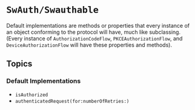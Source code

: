 # ``SwAuth/Swauthable``

Default implementations are methods or properties that every instance of an object conforming to the protocol will have, much like subclassing. (Every instance of ``AuthorizationCodeFlow``, ``PKCEAuthorizationFlow``,  and ``DeviceAuthorizationFlow`` will have these properties and methods).

## Topics

### Default Implementations

- ``isAuthorized``
- ``authenticatedRequest(for:numberOfRetries:)``
